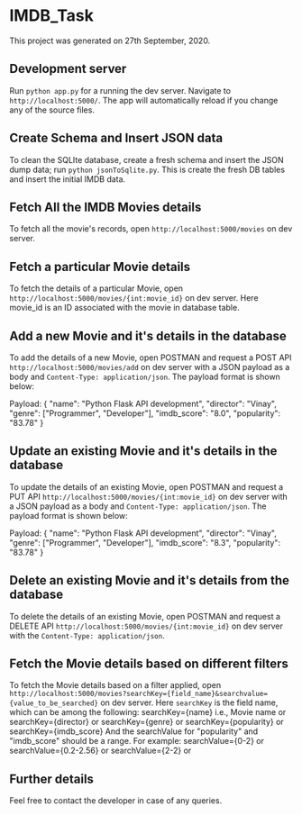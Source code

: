 # IMDB_Task

This project was generated on 27th September, 2020.

## Development server

Run `python app.py` for a running the dev server. Navigate to `http://localhost:5000/`. The app will automatically reload if you change any of the source files.

## Create Schema and Insert JSON data

To clean the SQLIte database, create a fresh schema and insert the JSON dump data; run `python jsonToSqlite.py`. This is create the fresh DB tables and insert the initial IMDB data.

## Fetch All the IMDB Movies details

To fetch all the movie's records, open `http://localhost:5000/movies` on dev server.

## Fetch a particular Movie details

To fetch the details of a particular Movie, open `http://localhost:5000/movies/{int:movie_id}` on dev server. Here movie_id is an ID associated with the movie in database table.

## Add a new Movie and it's details in the database

To add the details of a new Movie, open POSTMAN and request a POST API `http://localhost:5000/movies/add` on dev server with a JSON payload as a body and `Content-Type: application/json`. The payload format is shown below:

Payload:
{
  "name": "Python Flask API development",
  "director": "Vinay",
  "genre": ["Programmer", "Developer"],
  "imdb_score": "8.0",
  "popularity": "83.78"
}

## Update an existing Movie and it's details in the database

To update the details of an existing Movie, open POSTMAN and request a PUT API `http://localhost:5000/movies/{int:movie_id}` on dev server with a JSON payload as a body and `Content-Type: application/json`. The payload format is shown below:

Payload:
{
  "name": "Python Flask API development",
  "director": "Vinay",
  "genre": ["Programmer", "Developer"],
  "imdb_score": "8.3",
  "popularity": "83.78"
}

## Delete an existing Movie and it's details from the database

To delete the details of an existing Movie, open POSTMAN and request a DELETE API `http://localhost:5000/movies/{int:movie_id}` on dev server with the `Content-Type: application/json`.

## Fetch the Movie details based on different filters

To fetch the Movie details based on a filter applied, open `http://localhost:5000/movies?searchKey={field_name}&searchvalue={value_to_be_searched}` on dev server.
Here `searchKey` is the field name, which can be among the following:
  searchKey={name} i.e., Movie name or
  searchKey={director} or
  searchKey={genre} or
  searchKey={popularity} or
  searchKey={imdb_score}
And the searchValue for "popularity" and "imdb_score" should be a range. For example:
  searchValue={0-2} or
  searchValue={0.2-2.56} or
  searchValue={2-2} or

## Further details

Feel free to contact the developer in case of any queries.
